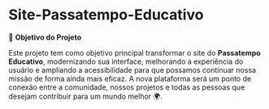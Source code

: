 # Site-Passatempo-Educativo

🎯 **Objetivo do Projeto**

Este projeto tem como objetivo principal transformar o site do **Passatempo Educativo**, modernizando sua interface, melhorando a experiência do usuário e ampliando a acessibilidade para que possamos continuar nossa missão de forma ainda mais eficaz. A nova plataforma será um ponto de conexão entre a comunidade, nossos projetos e todas as pessoas que desejam contribuir para um mundo melhor 🌍.
